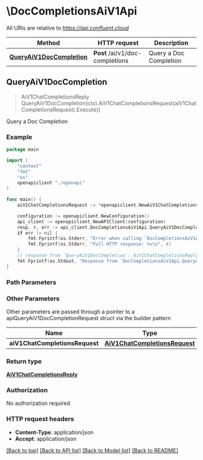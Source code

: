 # \DocCompletionsAiV1Api

All URIs are relative to *https://api.confluent.cloud*

Method | HTTP request | Description
------------- | ------------- | -------------
[**QueryAiV1DocCompletion**](DocCompletionsAiV1Api.md#QueryAiV1DocCompletion) | **Post** /ai/v1/doc-completions | Query a Doc Completion



## QueryAiV1DocCompletion

> AiV1ChatCompletionsReply QueryAiV1DocCompletion(ctx).AiV1ChatCompletionsRequest(aiV1ChatCompletionsRequest).Execute()

Query a Doc Completion



### Example

```go
package main

import (
    "context"
    "fmt"
    "os"
    openapiclient "./openapi"
)

func main() {
    aiV1ChatCompletionsRequest := *openapiclient.NewAiV1ChatCompletionsRequest() // AiV1ChatCompletionsRequest |  (optional)

    configuration := openapiclient.NewConfiguration()
    api_client := openapiclient.NewAPIClient(configuration)
    resp, r, err := api_client.DocCompletionsAiV1Api.QueryAiV1DocCompletion(context.Background()).AiV1ChatCompletionsRequest(aiV1ChatCompletionsRequest).Execute()
    if err != nil {
        fmt.Fprintf(os.Stderr, "Error when calling `DocCompletionsAiV1Api.QueryAiV1DocCompletion``: %v\n", err)
        fmt.Fprintf(os.Stderr, "Full HTTP response: %v\n", r)
    }
    // response from `QueryAiV1DocCompletion`: AiV1ChatCompletionsReply
    fmt.Fprintf(os.Stdout, "Response from `DocCompletionsAiV1Api.QueryAiV1DocCompletion`: %v\n", resp)
}
```

### Path Parameters



### Other Parameters

Other parameters are passed through a pointer to a apiQueryAiV1DocCompletionRequest struct via the builder pattern


Name | Type | Description  | Notes
------------- | ------------- | ------------- | -------------
 **aiV1ChatCompletionsRequest** | [**AiV1ChatCompletionsRequest**](AiV1ChatCompletionsRequest.md) |  | 

### Return type

[**AiV1ChatCompletionsReply**](AiV1ChatCompletionsReply.md)

### Authorization

No authorization required

### HTTP request headers

- **Content-Type**: application/json
- **Accept**: application/json

[[Back to top]](#) [[Back to API list]](../README.md#documentation-for-api-endpoints)
[[Back to Model list]](../README.md#documentation-for-models)
[[Back to README]](../README.md)

